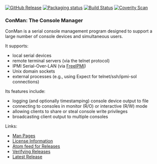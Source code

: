 [![GitHub Release](https://img.shields.io/github/release/dun/conman.svg)](https://github.com/dun/conman/releases/latest)
[![Packaging status](https://repology.org/badge/tiny-repos/conman.svg)](https://repology.org/metapackage/conman)
[![Build Status](https://travis-ci.org/dun/conman.svg?branch=master)](https://travis-ci.org/dun/conman)
[![Coverity Scan](https://scan.coverity.com/projects/dun-conman/badge.svg)](https://scan.coverity.com/projects/dun-conman)

### ConMan: The Console Manager

ConMan is a serial console management program designed to support a large
number of console devices and simultaneous users.

It supports:
- local serial devices
- remote terminal servers (via the telnet protocol)
- IPMI Serial-Over-LAN (via [FreeIPMI](https://www.gnu.org/software/freeipmi/))
- Unix domain sockets
- external processes (e.g., using Expect for telnet/ssh/ipmi-sol connections)

Its features include:
- logging (and optionally timestamping) console device output to file
- connecting to consoles in monitor (R/O) or interactive (R/W) mode
- allowing clients to share or steal console write privileges
- broadcasting client output to multiple consoles

Links:
- [Man Pages](../../wiki/Man-Pages)
- [License Information](../../wiki/License-Info)
- [Atom feed for Releases](../../releases.atom)
- [Verifying Releases](../../wiki/Verifying-Releases)
- [Latest Release](../../releases/latest)
